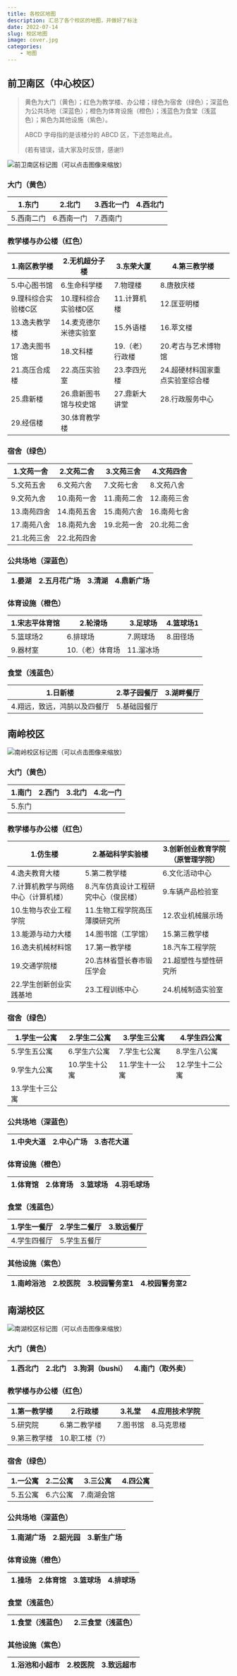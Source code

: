 ```yaml
---  
title: 各校区地图
description: 汇总了各个校区的地图，并做好了标注
date: 2022-07-14  
slug: 校区地图
image: cover.jpg
categories:  
    - 地图  
---
```

## 前卫南区（中心校区）

> 黄色为大门（黄色）；红色为教学楼、办公楼；绿色为宿舍（绿色）；深蓝色为公共场地（深蓝色）；橙色为体育设施（橙色）；浅蓝色为食堂（浅蓝色）；紫色为其他设施（紫色）。
> 
> ABCD 字母指的是该楼分的 ABCD 区，下述忽略此点。
> 
> (若有错误，请大家及时反馈，感谢!)

![前卫南区标记图（可以点击图像来缩放）](前卫南区.webp)

### 大门（黄色）

| 1.东门 | 2.北门 | 3.西北一门 | 4.西北门 |
|--|--|--|--|
| 5.西南二门 | 6.西南一门 | 7.西南门 |   |

### 教学楼与办公楼（红色）

| 1.南区教学楼 | 2.无机超分子楼 | 3.东荣大厦 | 4.第三教学楼 |
|--|--|--|--|
|5.中心图书馆 | 6.生命科学楼 | 7.物理楼 | 8.唐敖庆楼
| 9.理科综合实验楼C区  | 10.理科综合实验楼D区 | 11.计算机楼 | 12.匡亚明楼 |
|13.逸夫教学楼  | 14.麦克德尔米德实验室 | 15.外语楼 | 16.萃文楼 | 
| 17.逸夫图书馆 | 18.文科楼 | 19.（老）行政楼 | 20.考古与艺术博物馆 |
| 21.高压合成楼 | 22.高压实验室 | 23.李四光楼 | 24.超硬材料国家重点实验室综合楼|
| 25.鼎新楼 | 26.鼎新图书馆与校史馆 | 27.鼎新大讲堂 | 28.行政服务中心 |
| 29.经信楼 | 30.体育教学楼 |

### 宿舍（绿色）

| 1.文苑一舍 | 2.文苑二舍 | 3.文苑三舍 | 4.文苑四舍 |
|--|--|--|--|
| 5.文苑五舍 | 6.文苑六舍 | 7.文苑七舍 | 8.文苑八舍 |
| 9.文苑九舍 | 10.南苑一舍 | 11.南苑二舍 | 12.南苑三舍
| 13.南苑四舍 | 14.南苑五舍 | 15.南苑六舍 | 16.南苑七舍|
| 17.南苑八舍 | 18.南苑九舍 | 19.北苑一舍 | 20.北苑二舍 |
| 21.北苑三舍 | 22.北苑四舍 |

### 公共场地（深蓝色）

| 1.晏湖 | 2.五月花广场 | 3.清湖 | 4.鼎新广场 |
|--|--|--|--|

### 体育设施（橙色）

| 1.宋志平体育馆 | 2.轮滑场 | 3.足球场 | 4.篮球场1 |
|--|--|--|--|
| 5.篮球场2 | 6.排球场 | 7.网球场 | 8.田径场 |
| 9.器材室 | 10.（老）体育场 | 11.溜冰场 |

### 食堂（浅蓝色）

| 1.日新楼 | 2.莘子园餐厅 | 3.湖畔餐厅 |
|--|--|--|
 |  4.翔远，致远，鸿鹄以及四餐厅 | 5.基础园餐厅 |

## 南岭校区

![南岭校区标记图（可以点击图像来缩放）](南岭校区.webp)

### 大门（黄色）

| 1.南门 | 2.西门 | 3.北门 | 4.北一门 |
|--|--|--|--|
| 5.东门 | |

### 教学楼与办公楼（红色）

| 1.仿生楼 | 2.基础科学实验楼 | 3.创新创业教育学院（原管理学院）|
|--|--|--|
| 4.逸夫教育大楼 | 5.第二教学楼 | 6.文化活动中心 |
| 7.计算机教学与网络中心（计算机楼）| 8.汽车仿真设计工程研究中心（俊民楼）| 9.车辆产品检验室 |
| 10.生物与农业工程学院 | 11.生物工程学院高压薄膜研究所 | 12.农业机械展示场 |
| 13.能源与动力大楼 | 14.图书馆（工学馆） | 15.第三教学楼 |
| 16.逸夫机械材料馆 | 17.第一教学楼 | 18.汽车工程学院 |
| 19.交通学院楼 | 20.吉林省暨长春市锻压学会 | 21.超塑性与塑性研究所 |
| 22.学生创新创业实践基地 | 23.工程训练中心 | 24.机械制造实验室 |

### 宿舍（绿色）

| 1.学生一公寓 | 2.学生二公寓 |  3.学生三公寓 | 4.学生四公寓 |
|--|--|--|--|
| 5.学生五公寓 | 6.学生六公寓 | 7.学生七公寓 | 8.学生八公寓 |
| 9.学生九公寓 | 10.学生十公寓 | 11.学生十一公寓 | 12.学生十二公寓 |
| 13.学生十三公寓 | |

### 公共场地（深蓝色）

| 1.中央大道 | 2.中心广场 | 3.杏花大道 |
|--|--|--|

### 体育设施（橙色）

| 1.体育馆 | 2.体育场 | 3.篮球场 | 4.羽毛球场 |
|--|--|--|--|

### 食堂（浅蓝色）

| 1.学生一餐厅 | 2.学生二餐厅 | 3.致远餐厅 |
|--|--|--|
| 4.学生四餐厅 | 5.学生五餐厅 |

### 其他设施（紫色）

| 1.南岭浴池 | 2.校医院 | 3.校园警务室1 | 4.校园警务室2 |
|--|--|--|--|

## 南湖校区

![南湖校区标记图（可以点击图像来缩放）](南岭校区.webp)

### 大门（黄色）

| 1.西北门 | 2.北门 | 3.狗洞（bushi）| 4.南门（取外卖） |
|--|--|--|--|

### 教学楼与办公楼（红色）

| 1.第一教学楼 | 2.行政楼 | 3.礼堂 | 4.应用技术学院 | 
|--|--|--|--|
| 5.研究院 | 6.第二教学楼 | 7.图书馆 | 8.马克思楼 |
| 9.第三教学楼 | 10.职工楼（?） |

### 宿舍（绿色）

| 1.一公寓 | 2.二公寓 | 3.三公寓 | 4.四公寓 |
|--|--|--|--|
| 5.五公寓 | 6.六公寓 | 7.南湖会馆 |

### 公共场地（深蓝色）
| 1.南湖广场 | 2.韶光园 | 3.新生广场 |
|--|--|--|

### 体育设施（橙色）

| 1.操场 | 2.体育馆 | 3.篮球场 | 4.排球场 |
|--|--|--|--|

### 食堂（浅蓝色）

| 1.食堂（浅蓝色） | 2.三食堂（浅蓝色） |
|--|--|

### 其他设施（紫色）

| 1.浴池和小超市 | 2.校医院 | 3.致远超市 |
|--|--|--|